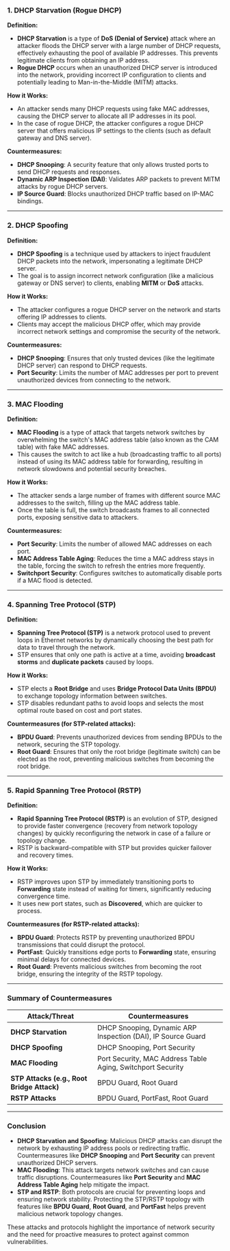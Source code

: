 ### **1. DHCP Starvation (Rogue DHCP)**

**Definition:**

- **DHCP Starvation** is a type of **DoS (Denial of Service)** attack where an attacker floods the DHCP server with a large number of DHCP requests, effectively exhausting the pool of available IP addresses. This prevents legitimate clients from obtaining an IP address.
- **Rogue DHCP** occurs when an unauthorized DHCP server is introduced into the network, providing incorrect IP configuration to clients and potentially leading to Man-in-the-Middle (MITM) attacks.

**How it Works:**

- An attacker sends many DHCP requests using fake MAC addresses, causing the DHCP server to allocate all IP addresses in its pool.
- In the case of rogue DHCP, the attacker configures a rogue DHCP server that offers malicious IP settings to the clients (such as default gateway and DNS server).

**Countermeasures:**

- **DHCP Snooping**: A security feature that only allows trusted ports to send DHCP requests and responses.
- **Dynamic ARP Inspection (DAI)**: Validates ARP packets to prevent MITM attacks by rogue DHCP servers.
- **IP Source Guard**: Blocks unauthorized DHCP traffic based on IP-MAC bindings.

---

### **2. DHCP Spoofing**

**Definition:**

- **DHCP Spoofing** is a technique used by attackers to inject fraudulent DHCP packets into the network, impersonating a legitimate DHCP server.
- The goal is to assign incorrect network configuration (like a malicious gateway or DNS server) to clients, enabling **MITM** or **DoS** attacks.

**How it Works:**

- The attacker configures a rogue DHCP server on the network and starts offering IP addresses to clients.
- Clients may accept the malicious DHCP offer, which may provide incorrect network settings and compromise the security of the network.

**Countermeasures:**

- **DHCP Snooping**: Ensures that only trusted devices (like the legitimate DHCP server) can respond to DHCP requests.
- **Port Security**: Limits the number of MAC addresses per port to prevent unauthorized devices from connecting to the network.

---

### **3. MAC Flooding**

**Definition:**

- **MAC Flooding** is a type of attack that targets network switches by overwhelming the switch's MAC address table (also known as the CAM table) with fake MAC addresses.
- This causes the switch to act like a hub (broadcasting traffic to all ports) instead of using its MAC address table for forwarding, resulting in network slowdowns and potential security breaches.

**How it Works:**

- The attacker sends a large number of frames with different source MAC addresses to the switch, filling up the MAC address table.
- Once the table is full, the switch broadcasts frames to all connected ports, exposing sensitive data to attackers.

**Countermeasures:**

- **Port Security**: Limits the number of allowed MAC addresses on each port.
- **MAC Address Table Aging**: Reduces the time a MAC address stays in the table, forcing the switch to refresh the entries more frequently.
- **Switchport Security**: Configures switches to automatically disable ports if a MAC flood is detected.

---

### **4. Spanning Tree Protocol (STP)**

**Definition:**

- **Spanning Tree Protocol (STP)** is a network protocol used to prevent loops in Ethernet networks by dynamically choosing the best path for data to travel through the network.
- STP ensures that only one path is active at a time, avoiding **broadcast storms** and **duplicate packets** caused by loops.

**How it Works:**

- STP elects a **Root Bridge** and uses **Bridge Protocol Data Units (BPDU)** to exchange topology information between switches.
- STP disables redundant paths to avoid loops and selects the most optimal route based on cost and port states.

**Countermeasures (for STP-related attacks):**

- **BPDU Guard**: Prevents unauthorized devices from sending BPDUs to the network, securing the STP topology.
- **Root Guard**: Ensures that only the root bridge (legitimate switch) can be elected as the root, preventing malicious switches from becoming the root bridge.

---

### **5. Rapid Spanning Tree Protocol (RSTP)**

**Definition:**

- **Rapid Spanning Tree Protocol (RSTP)** is an evolution of STP, designed to provide faster convergence (recovery from network topology changes) by quickly reconfiguring the network in case of a failure or topology change.
- RSTP is backward-compatible with STP but provides quicker failover and recovery times.

**How it Works:**

- RSTP improves upon STP by immediately transitioning ports to **Forwarding** state instead of waiting for timers, significantly reducing convergence time.
- It uses new port states, such as **Discovered**, which are quicker to process.

**Countermeasures (for RSTP-related attacks):**

- **BPDU Guard**: Protects RSTP by preventing unauthorized BPDU transmissions that could disrupt the protocol.
- **PortFast**: Quickly transitions edge ports to **Forwarding** state, ensuring minimal delays for connected devices.
- **Root Guard**: Prevents malicious switches from becoming the root bridge, ensuring the integrity of the RSTP topology.

---

### **Summary of Countermeasures**

|**Attack/Threat**|**Countermeasures**|
|---|---|
|**DHCP Starvation**|DHCP Snooping, Dynamic ARP Inspection (DAI), IP Source Guard|
|**DHCP Spoofing**|DHCP Snooping, Port Security|
|**MAC Flooding**|Port Security, MAC Address Table Aging, Switchport Security|
|**STP Attacks (e.g., Root Bridge Attack)**|BPDU Guard, Root Guard|
|**RSTP Attacks**|BPDU Guard, PortFast, Root Guard|

---

### **Conclusion**

- **DHCP Starvation and Spoofing**: Malicious DHCP attacks can disrupt the network by exhausting IP address pools or redirecting traffic. Countermeasures like **DHCP Snooping** and **Port Security** can prevent unauthorized DHCP servers.
- **MAC Flooding**: This attack targets network switches and can cause traffic disruptions. Countermeasures like **Port Security** and **MAC Address Table Aging** help mitigate the impact.
- **STP and RSTP**: Both protocols are crucial for preventing loops and ensuring network stability. Protecting the STP/RSTP topology with features like **BPDU Guard**, **Root Guard**, and **PortFast** helps prevent malicious network topology changes.

These attacks and protocols highlight the importance of network security and the need for proactive measures to protect against common vulnerabilities.
